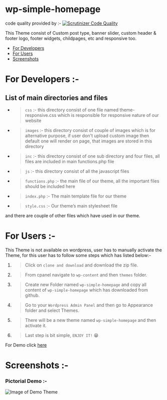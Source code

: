 # wp-simple-homepage

code quality provided by :- [![Scrutinizer Code Quality](https://scrutinizer-ci.com/g/arth36/wp-simple-homepage/badges/quality-score.png?b=master)](https://scrutinizer-ci.com/g/arth36/wp-simple-homepage/?branch=master)

This Theme consist of Custom post type, banner slider, custom header & footer logo, footer widgets, childpages, etc and responsive too.

* [ For Developers ](#for-developers)
* [ For Users ](#for-users)
* [ Screenshots ](#screenshots)

# For Developers :-

## List of main directories and files

 * > `css` :- this directory consist of one file named theme-responsive.css which is responsible for responsive nature of our website
 * > `images` :- this directory consist of couple of images which is for alternative purpose, if user don't upload custom image then default one will render on page, that images are stored in this directory
 * > `inc` :- this directory consist of one sub directory and four files, all files are included in main functions.php file
 * > `js` :- this directory consist of all the javascript files
 * > `functions.php` :- the main file of our theme, all the important files should be included here
 * > `index.php` :- The main template file for our theme
 * > `style.css` :- Our theme’s main stylesheet file

and there are couple of other files which have used in our theme.

# For Users :-
	
This Theme is not available on wordpress, user has to manually activate the Theme, for this user has to follow some steps which has listed below:-

 1. >Click on `clone and download` and download the zip file.
 2. >From cpanel navigate to `wp-content` and then `themes` folder.
 3. >Create new Folder named `wp-simple-homepage` and copy all content of `wp-simple-homepage` which has downloaded from github.
 4. >Go to your `Wordpress Admin Panel` and then go to Appearance folder and select Themes.
 5. >There will be a new theme named `wp-simple-homepage` and then activate it.
 6. >Last step is bit simple, `ENJOY IT!` :grin:
 
For Demo click [here]( http://mydailyblogs.epizy.com/ )
 
# Screenshots :-

### Pictorial Demo :-

![Image of Demo Theme]( https://i.ibb.co/fv34KsC/img.png )